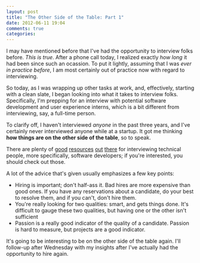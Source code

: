 ```yaml
---
layout: post
title: "The Other Side of the Table: Part 1"
date: 2012-06-11 19:04
comments: true
categories: 
---
```

I may have mentioned before that I've had the opportunity to interview folks before. *This is true*. After a phone call today, I realized exactly *how long* it had been since such an ocassion. To put it lightly, assuming that I was *ever in practice before*, I am most certainly out of practice now with regard to interviewing.

So today, as I was wrapping up other tasks at work, and, effectively, starting with a clean slate, I began looking into what it takes to interview folks. Specifically, I'm prepping for an interview with potential software development and user experience interns, which is a bit different from interviewing, say, a full-time person.

To clarify off, I haven't interviewed *anyone* in the past three years, and I've certainly never interviewed anyone while at a startup. It got me thinking **how things are on the other side of the table**, so to speak.

There are plenty of [good](http://www.codinghorror.com/blog/2012/03/how-to-hire-a-programmer.html) [resources](http://www.joelonsoftware.com/articles/GuerrillaInterviewing3.html) [out](https://sites.google.com/site/steveyegge2/five-essential-phone-screen-questions) [there](http://www.codinghorror.com/blog/2005/03/on-interviewing-programmers.html) for interviewing technical people, more specifically, software developers; if you're interested, you should check out those.

A lot of the advice that's given usually emphasizes a few key points:
- Hiring is important; don't half-ass it. Bad hires are more expensive than good ones. If you have any reservations about a candidate, do your best to resolve them, and if you can't, don't hire them.
- You're really looking for two qualities: smart, and gets things done. It's difficult to gauge these two qualities, but having one or the other isn't sufficient
- Passion is a really good indicator of the quality of a candidate. Passion is hard to measure, but projects are a good indicator.

It's going to be interesting to be on the other side of the table again. I'll follow-up after Wednesday with my insights after I've actually had the opportunity to hire again.
